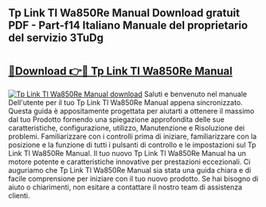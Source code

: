 ## Tp Link Tl Wa850Re Manual Download gratuit PDF - Part-f14 Italiano Manuale del proprietario del servizio 3TuDg

# <h2><a href="http://dfevg68.blite.top/?on=Tp+Link+Tl+Wa850Re+Manual">🔗Download 👉🔴 Tp Link Tl Wa850Re Manual</a></h2>

[![Tp Link Tl Wa850Re Manual download](https://i.imgur.com/lujVjoI.png)](http://dfevg68.blite.top/?on=Tp+Link+Tl+Wa850Re+Manual)
Saluti e benvenuto nel manuale Dell'utente per il tuo Tp Link Tl Wa850Re Manual appena sincronizzato. Questa guida è appositamente progettata per aiutarti a ottenere il massimo dal tuo Prodotto fornendo una spiegazione approfondita delle sue caratteristiche, configurazione, utilizzo, Manutenzione e Risoluzione dei problemi. Familiarizzare con i controlli prima di iniziare, familiarizzare con la posizione e la funzione di tutti i pulsanti di controllo e le impostazioni sul Tp Link Tl Wa850Re Manual. Il tuo nuovo Tp Link Tl Wa850Re Manual ha un motore potente e caratteristiche innovative per prestazioni eccezionali. Ci auguriamo che Tp Link Tl Wa850Re Manual sia stata una guida chiara e di facile comprensione per iniziare con il tuo nuovo prodotto. Se hai bisogno di aiuto o chiarimenti, non esitare a contattare il nostro team di assistenza clienti.
